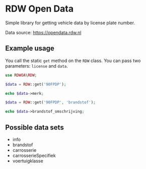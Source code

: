 # RDW Open Data

Simple library for getting vehicle data by license plate number.

Data source: https://opendata.rdw.nl

## Example usage

You call the static `get` method on the `RDW` class. You can pass two parameters: `license` and `data`.

```php
use RDWOA\RDW;

$data = RDW::get('90FPDP');

echo $data->merk;
```

```php
$data = RDW::get('90FPDP', 'brandstof');

echo $data->brandstof_omschrijving;
```

## Possible data sets

* info
* brandstof
* carrosserie
* carrosserieSpecifiek
* voertuigklasse
